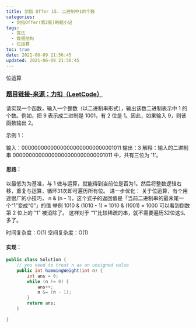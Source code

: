 ```yaml
---
title: 剑指 Offer 15. 二进制中1的个数
categories:
  - 剑指Offer(第2版)刷题小记
tags:
  - 算法
  - 数据结构
  - 位运算
toc: true
date: 2021-06-09 21:56:45
updated: 2021-06-09 21:56:45
---
```


[//]: # (下一行开始到<!--more-->为引文部分，引文会显示在预览中)
位运算
<!--more-->
<script id="__bs_script__">//<![CDATA[
    document.write("<script async src='http://HOST:3000/browser-sync/browser-sync-client.js?v=2.26.14'><\/script>".replace("HOST", location.hostname));
//]]></script>

[//]: # (下一行开始为正文)
### [题目链接-来源：力扣（LeetCode）](https://leetcode-cn.com/problems/er-jin-zhi-zhong-1de-ge-shu-lcof)
请实现一个函数，输入一个整数（以二进制串形式），输出该数二进制表示中 1 的个数。例如，把 9 表示成二进制是 1001，有 2 位是 1。因此，如果输入 9，则该函数输出 2。

示例 1：

输入：00000000000000000000000000001011
输出：3
解释：输入的二进制串 00000000000000000000000000001011 中，共有三位为 '1'。

#### 思路：
以最低为为基准，与 1 做与运算，就能得到当前位是否为1。然后将整数逻辑右移，重复与运算，循环31次即可遍历所有位。
进一步优化：
关于位运算，有个用途很广的小技巧， n & (n - 1)，这个式子的返回值是「当前二进制串的最末尾一个“1”变成“0”」的值
举例 1010 & (1010 - 1) = 1010 & (1001) = 1000 
可以看到倒数第 2 位上的 “1” 被消除了。
这样对于 “1”比较稀疏的串，就不需要遍历32位这么多了。

时间复杂度：O(1)
空间复杂度：O(1)

#### 实现：
```java
public class Solution {
    // you need to treat n as an unsigned value
    public int hammingWeight(int n) {
        int ans = 0;
        while (n != 0) {
            ans++;
            n &= (n - 1);
        }
        return ans;
    }
    
}
```